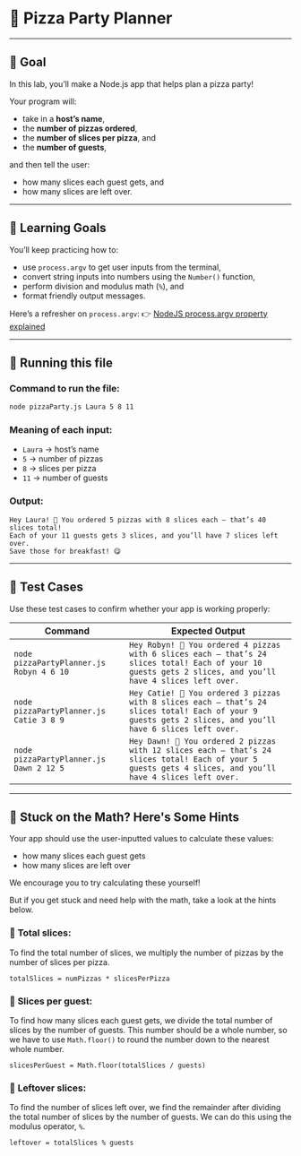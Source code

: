 # 🍕 Pizza Party Planner

---

## 🌟 Goal

In this lab, you’ll make a Node.js app that helps plan a pizza party!

Your program will:

* take in a **host’s name**,
* the **number of pizzas ordered**,
* the **number of slices per pizza**, and
* the **number of guests**,

and then tell the user:

* how many slices each guest gets, and
* how many slices are left over.

---

## 🧠 Learning Goals

You’ll keep practicing how to:

* use `process.argv` to get user inputs from the terminal,
* convert string inputs into numbers using the `Number()` function,
* perform division and modulus math (`%`), and
* format friendly output messages.

Here’s a refresher on `process.argv`:
👉 [NodeJS process.argv property explained](https://sebhastian.com/nodejs-process-argv/)

---

## 🧰 Running this file

### Command to run the file:

```bash
node pizzaParty.js Laura 5 8 11
```

### Meaning of each input:

* `Laura` → host’s name
* `5` → number of pizzas
* `8` → slices per pizza
* `11` → number of guests

### Output:

```
Hey Laura! 🍕 You ordered 5 pizzas with 8 slices each — that’s 40 slices total!
Each of your 11 guests gets 3 slices, and you’ll have 7 slices left over.
Save those for breakfast! 😋
```

---

## 🧪 Test Cases

Use these test cases to confirm whether your app is working properly: 

| Command                            | Expected Output                                                                                                                                              |
| ---------------------------------- | ------------------------------------------------------------------------------------------------------------------------------------------------------------ |
| `node pizzaPartyPlanner.js Robyn 4 6 10` | `Hey Robyn! 🍕 You ordered 4 pizzas with 6 slices each — that’s 24 slices total! Each of your 10 guests gets 2 slices, and you’ll have 4 slices left over.` |
| `node pizzaPartyPlanner.js Catie 3 8 9`   | `Hey Catie! 🍕 You ordered 3 pizzas with 8 slices each — that’s 24 slices total! Each of your 9 guests gets 2 slices, and you’ll have 6 slices left over.`   |
| `node pizzaPartyPlanner.js Dawn 2 12 5`    | `Hey Dawn! 🍕 You ordered 2 pizzas with 12 slices each — that’s 24 slices total! Each of your 5 guests gets 4 slices, and you’ll have 4 slices left over.`    |

---

## 🧮 Stuck on the Math? Here's Some Hints

Your app should use the user-inputted values to calculate these values: 

* how many slices each guest gets
* how many slices are left over

We encourage you to try calculating these yourself! 

But if you get stuck and need help with the math, take a look at the hints below.

### 🍕 **Total slices:**

   To find the total number of slices, we multiply the number of pizzas by the number of slices per pizza. 

   ```
   totalSlices = numPizzas * slicesPerPizza
   ```

### 🍕 **Slices per guest:**

   To find how many slices each guest gets, we divide the total number of slices by the number of guests. This number should be a whole number, so we have to use `Math.floor()` to round the number down to the nearest whole number. 

   ```
   slicesPerGuest = Math.floor(totalSlices / guests)
   ```
   

### 🍕 **Leftover slices:**

   To find the number of slices left over, we find the remainder after dividing the total number of slices by the number of guests. We can do this using the modulus operator, `%`. 

   ```
   leftover = totalSlices % guests
   ```
